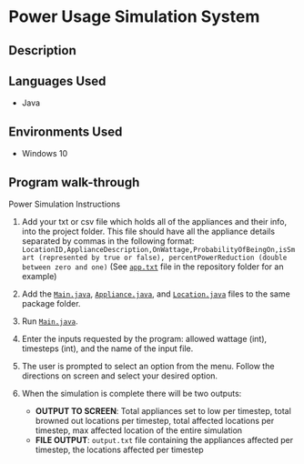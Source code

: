 # Power Usage Simulation System

## Description


## Languages Used
* Java

## Environments Used
* Windows 10

## Program walk-through
Power Simulation Instructions

1. Add your txt or csv file which holds all of the appliances and their info, into the project folder. This file should have all the appliance details separated by commas in the following format:
   `LocationID,ApplianceDescription,OnWattage,ProbabilityOfBeingOn,isSmart (represented by true or false), percentPowerReduction (double between zero and one)`
   (See [`app.txt`](app.txt) file in the repository folder for an example)

2. Add the [`Main.java`](powerGridSimulation/Main.java), [`Appliance.java`](powerGridSimulation/Appliance.java), and [`Location.java`](powerGridSimulation/Location.java) files to the same package folder.

3. Run [`Main.java`](powerGridSimulation/Main.java).

4. Enter the inputs requested by the program: allowed wattage (int), timesteps (int), and the name of the input file.

5. The user is prompted to select an option from the menu. Follow the directions on screen and select your desired option.

6. When the simulation is complete there will be two outputs:
   - **OUTPUT TO SCREEN**: Total appliances set to low per timestep, total browned out locations per timestep, total affected locations per timestep, max affected location of the entire simulation
   - **FILE OUTPUT**: `output.txt` file containing the appliances affected per timestep, the locations affected per timestep
